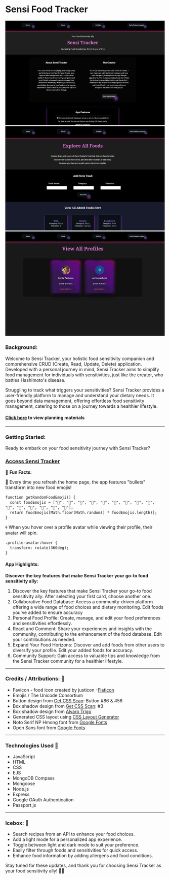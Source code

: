 # Sensi Food Tracker

![Screenshot of the Home Page](public/images/index.png) 
![Screenshot of the Foods Page](public/images/foods.png) 
![Screenshot of the Foods Page](public/images/profiles.png) 

### Background:

Welcome to Sensi Tracker, your holistic food sensitivity companion and comprehensive CRUD (Create, Read, Update, Delete) application. Developed with a personal journey in mind, Sensi Tracker aims to simplify food management for individuals with sensitivities, just like the creator, who battles Hashimoto's disease.

Struggling to track what triggers your sensitivities? Sensi Tracker provides a user-friendly platform to manage and understand your dietary needs. It goes beyond data management, offering effortless food sensitivity management, catering to those on a journey towards a healthier lifestyle.


#### [Click here](https://trello.com/invite/b/1kDFsFqH/ATTI419f20d6e1d089108174349a9a5048203BE558DA/unit-2-project-food-sensitivity) to view planning materials
***
### Getting Started:
Ready to embark on your food sensitivity journey with Sensi Tracker? 

### [Access Sensi Tracker](https://sensi-tracker.fly.dev/)


🎉 **Fun Facts:** 

🍕 Every time you refresh the home page, the app features "bullets" transform into new food emojis! 

```
function getRandomFoodEmoji() {
  const foodEmojis = ["🍔", "🍕", "🥗", "🍝", "🍜", "🍲", "🌮", "🍱", "🥪", "🍛", "🍣", "🍦", "🍩", "🍪", "🥤"];
  return foodEmojis[Math.floor(Math.random() * foodEmojis.length)];
}
```

🌀 When you hover over a profile avatar while viewing their profile, their avatar will spin.

```
.profile-avatar:hover {
  transform: rotate(360deg);
}
```


#### App Highlights:
__Discover the key features that make Sensi Tracker your go-to food sensitivity ally:__

1. Discover the key features that make Sensi Tracker your go-to food sensitivity ally:
After selecting your first card, choose another one.
2. Collaborative Food Database: Access a community-driven platform offering a wide range of food choices and dietary monitoring. Edit foods you've added to ensure accuracy
3. Personal Food Profile: Create, manage, and edit your food preferences and sensitivities effortlessly.
4. React and Comment: Share your experiences and insights with the community, contributing to the enhancement of the food database. Edit your contributions as needed.
5. Expand Your Food Horizons: Discover and add foods from other users to diversify your profile. Edit your added foods for accuracy.
6. Community Support: Gain access to valuable tips and knowledge from the Sensi Tracker community for a healthier lifestyle.


***
### Credits   /  Attributions: 🙌

* Favicon - food icon created by justicon -[Flaticon](https://www.flaticon.com/free-icons/food)
* Emojis / The Unicode Consortium
* Button design from [Get CSS Scan](https://getcssscan.com/css-buttons-examples?ref=beautifulboxshadow-bottom): Button #86 & #56
* Box shadow design from [Get CSS Scan](https://getcssscan.com/css-box-shadow-examples): #3
* Box shadow design from [Alvaro Trigo](https://alvarotrigo.com/shadow-gradients/)
* Generated CSS layout using [CSS Layout Generator](https://layout.bradwoods.io/)
* Noto Serif NP Hmong font from [Google Fonts](https://fonts.google.com/noto/specimen/Noto+Serif+NP+Hmong)
* Open Sans font from [Google Fonts](https://fonts.google.com/specimen/Open+Sans)


***
### Technologies Used 💾
* JavaScript
* HTML
* CSS
* EJS
* MongoDB Compass
* Mongoose
* Node.js
* Express
* Google OAuth Authentication
* Passport.js

***
### Icebox: 🧊

* Search recipes from an API to enhance your food choices.
* Add a light mode for a personalized app experience.
* Toggle between light and dark mode to suit your preference.
* Easily filter through foods and sensitivities for quick access.
* Enhance food information by adding allergens and food conditions.

Stay tuned for these updates, and thank you for choosing Sensi Tracker as your food sensitivity ally! 🙌🍀